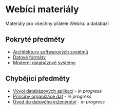 # Webíci materiály
Materiály pro všechny přátele Webíku a databází

## Pokryté předměty
- [Architektury softwarových systémů](https://is.cuni.cz/studium/predmety/index.php?do=predmet&kod=NSWI130)
- [Datové formáty](https://is.cuni.cz/studium/predmety/index.php?do=predmet&kod=NPRG036)
- [Moderní databázové systémy](https://is.cuni.cz/studium/predmety/index.php?do=predmet&kod=NDBI040)

## Chybějící předměty
- [Vývoj databázových aplikací](https://is.cuni.cz/studium/predmety/index.php?do=predmet&kod=NDBI026) - *in progress*
- [Principy organizace dat](https://is.cuni.cz/studium/predmety/index.php?do=predmet&kod=NDBI007) - *in progress*
- [Úvod do datového inženýrství](https://is.cuni.cz/studium/predmety/index.php?do=predmet&kod=NDBI046) - *in progress*

